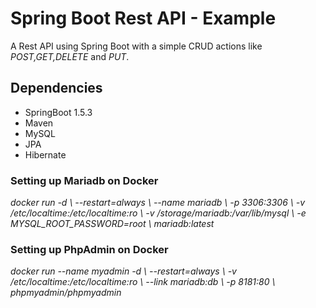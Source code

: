 # Spring Boot Rest API - Example

A Rest API using Spring Boot with a simple CRUD actions like *POST,GET,DELETE* and *PUT*.

## Dependencies

* SpringBoot 1.5.3
* Maven
* MySQL
* JPA
* Hibernate

### Setting up Mariadb on Docker

*docker run -d \ --restart=always \ --name mariadb \ -p 3306:3306 \ -v /etc/localtime:/etc/localtime:ro \ -v /storage/mariadb:/var/lib/mysql \ -e MYSQL_ROOT_PASSWORD=root \ mariadb:latest*

### Setting up PhpAdmin on Docker

*docker run --name myadmin -d \ --restart=always \ -v /etc/localtime:/etc/localtime:ro \ --link mariadb:db  \ -p 8181:80 \ phpmyadmin/phpmyadmin*
